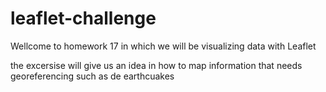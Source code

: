 # leaflet-challenge

Wellcome to homework 17 in which we will be visualizing data with Leaflet

the excersise will give us an idea in how to map information that needs georeferencing such as de earthcuakes
